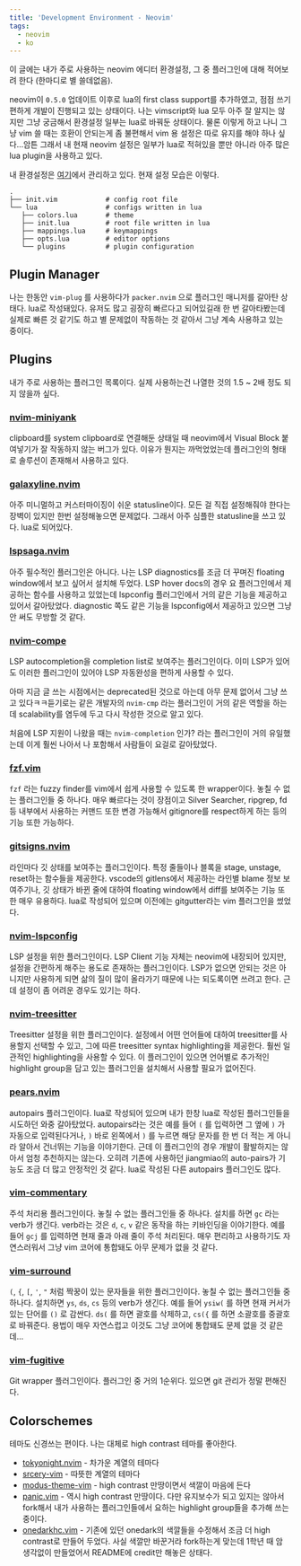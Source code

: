 ```yaml
---
title: 'Development Environment - Neovim'
tags:
  - neovim
  - ko
---
```


이 글에는 내가 주로 사용하는 neovim 에디터 환경설정, 그 중 플러그인에 대해 적어보려 한다 (한마디로 별 쓸데없음).

neovim이 `0.5.0` 업데이트 이후로 lua의 first class support를 추가하였고, 점점 쓰기 편하게 개발이 진행되고 있는 상태이다. 나는 vimscript와 lua 모두 아주 잘 알지는 않지만 그냥 궁금해서 환경설정 일부는 lua로 바꿔둔 상태이다. 물론 이렇게 하고 나니 그냥 vim 쓸 때는 호환이 안되는게 좀 불편해서 vim 용 설정은 따로 유지를 해야 하나 싶다...암튼 그래서 내 현재 neovim 설정은 일부가 lua로 적혀있을 뿐만 아니라 아주 많은 lua plugin을 사용하고 있다.

내 환경설정은 [여기](https://github.com/pacokwon/nvim-config)에서 관리하고 있다. 현재 설정 모습은 이렇다.

```plaintext
.
├── init.vim            # config root file
└── lua                 # configs written in lua
   ├── colors.lua       # theme
   ├── init.lua         # root file written in lua
   ├── mappings.lua     # keymappings
   ├── opts.lua         # editor options
   └── plugins          # plugin configuration
```

## Plugin Manager

나는 한동안 `vim-plug` 를 사용하다가 `packer.nvim` 으로 플러그인 매니저를 갈아탄 상태다. lua로 작성돼있다. 유저도 많고 굉장히 빠르다고 되어있길래 한 번 갈아타봤는데 실제로 빠른 것 같기도 하고 별 문제없이 작동하는 것 같아서 그냥 계속 사용하고 있는 중이다.

## Plugins

내가 주로 사용하는 플러그인 목록이다. 실제 사용하는건 나열한 것의 1.5 ~ 2배 정도 되지 않을까 싶다.

### [nvim-miniyank](https://github.com/bfredl/nvim-miniyank)

clipboard를 system clipboard로 연결해둔 상태일 때 neovim에서 Visual Block 붙여넣기가 잘 작동하지 않는 버그가 있다. 이유가 뭔지는 까먹었었는데 플러그인의 형태로 솔루션이 존재해서 사용하고 있다.

### [galaxyline.nvim](https://github.com/glepnir/galaxyline.nvim)

아주 미니멀하고 커스터마이징이 쉬운 statusline이다. 모든 걸 직접 설정해줘야 한다는 장벽이 있지만 한번 설정해놓으면 문제없다. 그래서 아주 심플한 statusline을 쓰고 있다. lua로 되어있다.

### [lspsaga.nvim](https://github.com/glepnir/lspsaga.nvim)

아주 필수적인 플러그인은 아니다. 나는 LSP diagnostics를 조금 더 꾸며진 floating window에서 보고 싶어서 설치해 두었다. LSP hover docs의 경우 요 플러그인에서 제공하는 함수를 사용하고 있었는데 lspconfig 플러그인에서 거의 같은 기능을 제공하고 있어서 갈아탔었다. diagnostic 쪽도 같은 기능을 lspconfig에서 제공하고 있으면 그냥 안 써도 무방할 것 같다.

### [nvim-compe](https://github.com/hrsh7th/nvim-compe)

LSP autocompletion을 completion list로 보여주는 플러그인이다. 이미 LSP가 있어도 이러한 플러그인이 있어야 LSP 자동완성을 편하게 사용할 수 있다.

아마 지금 글 쓰는 시점에서는 deprecated된 것으로 아는데 아무 문제 없어서 그냥 쓰고 있다ㅋㅋ듣기로는 같은 개발자의 `nvim-cmp` 라는 플러그인이 거의 같은 역할을 하는데 scalability를 염두에 두고 다시 작성한 것으로 알고 있다.

처음에 LSP 지원이 나왔을 때는 `nvim-completion` 인가? 라는 플러그인이 거의 유일했는데 이게 훨씬 나아서 나 포함해서 사람들이 요걸로 갈아탔었다.

### [fzf.vim](https://github.com/junegunn/fzf.vim)

`fzf` 라는 fuzzy finder를 vim에서 쉽게 사용할 수 있도록 한 wrapper이다. 놓칠 수 없는 플러그인들 중 하나다. 매우 빠르다는 것이 장점이고 Silver Searcher, ripgrep, fd 등 내부에서 사용하는 커맨드 또한 변경 가능해서 gitignore를 respect하게 하는 등의 기능 또한 가능하다.

### [gitsigns.nvim](https://github.com/lewis6991/gitsigns.nvim)

라인마다 깃 상태를 보여주는 플러그인이다. 특정 줄들이나 블록을 stage, unstage, reset하는 함수들을 제공한다. vscode의 gitlens에서 제공하는 라인별 blame 정보 보여주기나, 깃 상태가 바뀐 줄에 대하여 floating window에서 diff를 보여주는 기능 또한 매우 유용하다. lua로 작성되어 있으며 이전에는 gitgutter라는 vim 플러그인을 썼었다.

### [nvim-lspconfig](https://github.com/neovim/nvim-lspconfig)

LSP 설정을 위한 플러그인이다. LSP Client 기능 자체는 neovim에 내장되어 있지만, 설정을 간편하게 해주는 용도로 존재하는 플러그인이다. LSP가 없으면 안되는 것은 아니지만 사용하게 되면 삶의 질이 많이 올라가기 때문에 나는 되도록이면 쓰려고 한다. 근데 설정이 좀 어려운 경우도 있기는 하다.

### [nvim-treesitter](https://github.com/nvim-treesitter/nvim-treesitter)

Treesitter 설정을 위한 플러그인이다. 설정에서 어떤 언어들에 대하여 treesitter를 사용할지 선택할 수 있고, 그에 따른 treesitter syntax highlighting을 제공한다. 훨씬 일관적인 highlighting을 사용할 수 있다. 이 플러그인이 있으면 언어별로 추가적인 highlight group을 담고 있는 플러그인을 설치해서 사용할 필요가 없어진다.

### [pears.nvim](https://github.com/steelsojka/pears.nvim)

autopairs 플러그인이다. lua로 작성되어 있으며 내가 한창 lua로 작성된 플러그인들을 시도하던 와중 갈아탔었다. autopairs라는 것은 예를 들어 `(` 를 입력하면 그 옆에 `)` 가 자동으로 입력된다거나, `)` 바로 왼쪽에서 `)` 를 누르면 해당 문자를 한 번 더 적는 게 아니라 알아서 건너뛰는 기능을 이야기한다. 근데 이 플러그인의 경우 개발이 활발하지는 않아서 엄청 추천하지는 않는다. 오히려 기존에 사용하던 jiangmiao의 auto-pairs가 기능도 조금 더 많고 안정적인 것 같다. lua로 작성된 다른 autopairs 플러그인도 많다.

### [vim-commentary](https://github.com/tpope/vim-commentary)

주석 처리용 플러그인이다. 놓칠 수 없는 플러그인들 중 하나다. 설치를 하면 `gc` 라는 verb가 생긴다. verb라는 것은 `d`, `c`, `v` 같은 동작을 하는 키바인딩을 이야기한다. 예를 들어 `gcj` 를 입력하면 현재 줄과 아래 줄이 주석 처리된다. 매우 편리하고 사용하기도 자연스러워서 그냥 vim 코어에 통합돼도 아무 문제가 없을 것 같다.

### [vim-surround](https://github.com/tpope/vim-surround)

`(`, `{`, `[`, `'`, `"` 처럼 짝꿍이 있는 문자들을 위한 플러그인이다. 놓칠 수 없는 플러그인들 중 하나다. 설치하면 `ys`, `ds`, `cs` 등의 verb가 생긴다. 예를 들어 `ysiw(` 를 하면 현재 커서가 있는 단어를 `()` 로 감싼다. `ds(` 를 하면 괄호를 삭제하고, `cs({` 를 하면 소괄호를 중괄호로 바꿔준다. 용법이 매우 자연스럽고 이것도 그냥 코어에 통합돼도 문제 없을 것 같은데...

### [vim-fugitive](https://github.com/tpope/vim-fugitive)

Git wrapper 플러그인이다. 플러그인 중 거의 1순위다. 있으면 git 관리가 정말 편해진다.

## Colorschemes

테마도 신경쓰는 편이다. 나는 대체로 high contrast 테마를 좋아한다.

- [tokyonight.nvim](https://github.com/folke/tokyonight.nvim) - 차가운 계열의 테마다
- [srcery-vim](https://github.com/srcery-colors/srcery-vim) - 따뜻한 계열의 테마다
- [modus-theme-vim](https://github.com/ishan9299/modus-theme-vim) - high contrast 만땅이면서 색깔이 마음에 든다
- [panic.vim](https://github.com/pacokwon/panic.vim) - 역시 high contrast 만땅이다. 다만 유지보수가 되고 있지는 않아서 fork해서 내가 사용하는 플러그인들에서 요하는 highlight group들을 추가해 쓰는 중이다.
- [onedarkhc.vim](https://github.com/pacokwon/onedarkhc.vim) - 기존에 있던 onedark의 색깔들을 수정해서 조금 더 high contrast로 만들어 두었다. 사실 색깔만 바꾼거라 fork하는게 맞는데 1학년 때 암 생각없이 만들었어서 README에 credit만 해놓은 상태다.
